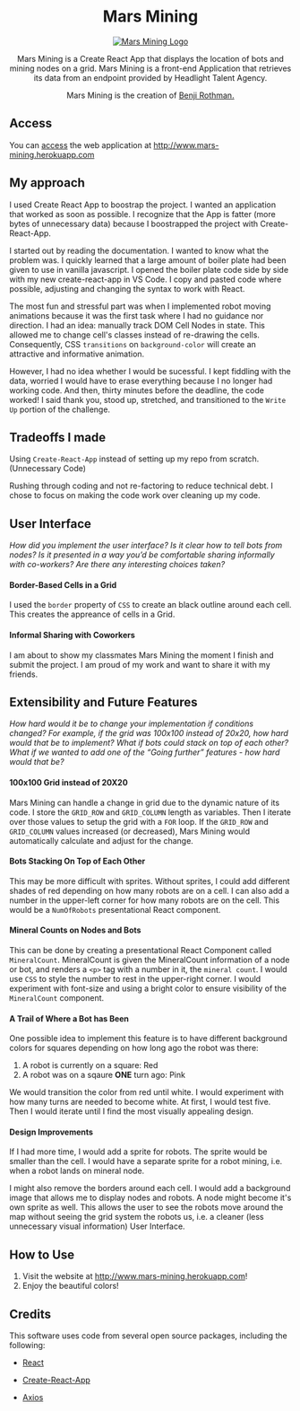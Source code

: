 <h1 align="center" font-size="80"> Mars Mining </h1>
<p align="center">
  <a href="http://www.mars-mining.herokuapp.com">
    <img alt="Mars Mining Logo" src="https://s3.us-east-2.amazonaws.com/mars-mining/mars-mining.jpeg" />
  </a>
</p>

<p align="center">
Mars Mining is a Create React App that displays the location of bots and mining nodes on a grid. Mars Mining is a front-end Application that retrieves its data from an endpoint provided by Headlight Talent Agency.
</p>

<p align="center">
  Mars Mining is the creation of <a href="https://www.linkedin.com/in/brothman7000" > Benji Rothman. </a> 
</p>


## Access
You can [access](http://www.mars-mining.herokuapp.com) the web application at <http://www.mars-mining.herokuapp.com>

## My approach

I used Create React App to boostrap the project. I wanted an application that worked as soon as possible. I recognize that the App is fatter (more bytes of unnecessary data) because I boostrapped the project with Create-React-App.

I started out by reading the documentation. I wanted to know what the problem was. I quickly learned that a large amount of boiler plate had been given to use in vanilla javascript. I opened the boiler plate code side by side with my new create-react-app in VS Code. I copy and pasted code where possible, adjusting and changing the syntax to work with React. 

The most fun and stressful part was when I implemented robot moving animations because it was the first task where I had no guidance nor direction. I had an idea: manually track DOM Cell Nodes in state. This allowed me to change cell's classes instead of re-drawing the cells. Consequently, CSS `transitions` on `background-color` will create an attractive and informative animation.

However, I had no idea whether I would be sucessful. I kept fiddling with the data, worried I would have to erase everything because I no longer had working code. And then, thirty minutes before the deadline, the code worked! I said thank you, stood up, stretched, and transitioned to the `Write Up` portion of the challenge. 

## Tradeoffs I made

Using `Create-React-App` instead of setting up my repo from scratch. (Unnecessary Code)

Rushing through coding and not re-factoring to reduce technical debt. I chose to focus on making the code work over cleaning up my code.

## User Interface

*How did you implement the user interface? Is it clear how to tell bots from nodes? Is it presented in a way you’d be comfortable sharing informally with co-workers? Are there any interesting choices taken?*

#### Border-Based Cells in a Grid

I used the `border` property of `CSS` to create an black outline around each cell. This creates the appreance of cells in a Grid.

#### Informal Sharing with Coworkers

I am about to show my classmates Mars Mining the moment I finish and submit the project. I am proud of my work and want to share it with my friends.

## Extensibility and Future Features

*How hard would it be to change your implementation if conditions changed? For example, if the grid was 100x100 instead of 20x20, how hard would that be to implement? What if bots could stack on top of each other? What if we wanted to add one of the “Going further” features - how hard would that be?*

#### 100x100 Grid instead of 20X20

Mars Mining can handle a change in grid due to the dynamic nature of its code. I store the `GRID_ROW` and `GRID_COLUMN` length as variables. Then I iterate over those values to setup the grid with a `FOR` loop. If the `GRID_ROW` and `GRID_COLUMN` values increased (or decreased), Mars Mining would automatically calculate and adjust for the change. 

#### Bots Stacking On Top of Each Other

This may be more difficult with sprites. Without sprites, I could add different shades of red depending on how many robots are on a cell. I can also add a number in the upper-left corner for how many robots are on the cell. This would be a `NumOfRobots` presentational React component.

#### Mineral Counts on Nodes and Bots

This can be done by creating a presentational React Component called `MineralCount`. MineralCount is given the MineralCount information of a node or bot, and renders a `<p>` tag with a number in it, the `mineral count`. I would use `CSS` to style the number to rest in the upper-right corner. I would experiment with font-size and using a bright color to ensure visibility of the `MineralCount` component. 

#### A Trail of Where a Bot has Been

One possible idea to implement this feature is to have different background colors for squares depending on how long ago the robot was there:

1. A robot is currently on a square: Red
2. A robot was on a sqaure **ONE** turn ago: Pink

We would transition the color from red until white. I would experiment with how many turns are needed to become white. At first, I would test five. Then I would iterate until I find the most visually appealing design. 

#### Design Improvements

If I had more time, I would add a sprite for robots. The sprite would be smaller than the cell. I would have a separate sprite for a robot mining, i.e. when a robot lands on mineral node. 

I might also remove the borders around each cell. I would add a background image that allows me to display nodes and robots. A node might become it's own sprite as well. This allows the user to see the robots move around the map without seeing the grid system the robots us, i.e. a cleaner (less unnecessary visual information) User Interface.

## How to Use

1. Visit the website at http://www.mars-mining.herokuapp.com!
2. Enjoy the beautiful colors! 

## Credits

This software uses code from several open source packages, including the following:

* [React](https://github.com/facebook/react)

* [Create-React-App](https://github.com/facebook/create-react-app)

* [Axios](https://github.com/axios/axios)
